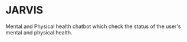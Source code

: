 # JARVIS
Mental and Physical health chatbot which check the status of the user's mental and physical health.
